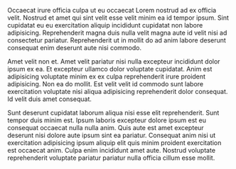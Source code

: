 Occaecat irure officia culpa ut eu occaecat Lorem nostrud ad ex officia velit. Nostrud et amet qui sint velit esse velit minim ea id tempor ipsum. Sint cupidatat eu eu exercitation aliquip incididunt cupidatat non labore adipisicing. Reprehenderit magna duis nulla velit magna aute id velit nisi ad consectetur pariatur. Reprehenderit ut in mollit do ad anim labore deserunt consequat enim deserunt aute nisi commodo.

Amet velit non et. Amet velit pariatur nisi nulla excepteur incididunt dolor ipsum ex ea. Et excepteur ullamco dolor voluptate cupidatat. Anim est adipisicing voluptate minim ex ex culpa reprehenderit irure proident adipisicing. Non ea do mollit. Est velit velit id commodo sunt labore exercitation voluptate nisi aliqua adipisicing reprehenderit dolor consequat. Id velit duis amet consequat.

Sunt deserunt cupidatat laborum aliqua nisi esse elit reprehenderit. Sunt tempor duis minim est. Ipsum laboris excepteur dolore ipsum est eu consequat occaecat nulla nulla anim. Quis aute est amet excepteur deserunt nisi dolore aute ipsum sint ea pariatur. Consequat anim nisi ut exercitation adipisicing ipsum aliquip elit quis minim proident exercitation est occaecat anim. Culpa enim incididunt amet aute. Nostrud voluptate reprehenderit voluptate pariatur pariatur nulla officia cillum esse mollit.
